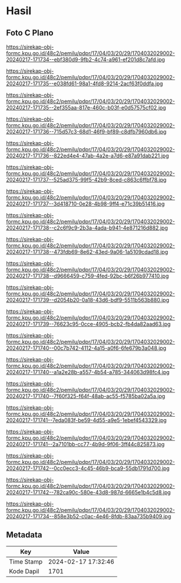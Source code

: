 # Hasil

## Foto C Plano

https://sirekap-obj-formc.kpu.go.id/48c2/pemilu/pdpr/17/04/03/20/29/1704032029002-20240217-171734--ebf380d9-9fb2-4c74-a961-ef201d8c7afd.jpg

https://sirekap-obj-formc.kpu.go.id/48c2/pemilu/pdpr/17/04/03/20/29/1704032029002-20240217-171735--e038fd61-98a1-4fd8-9214-2acf63f0ddfa.jpg

https://sirekap-obj-formc.kpu.go.id/48c2/pemilu/pdpr/17/04/03/20/29/1704032029002-20240217-171735--2ef355aa-817e-460c-b03f-e0d57575cf02.jpg

https://sirekap-obj-formc.kpu.go.id/48c2/pemilu/pdpr/17/04/03/20/29/1704032029002-20240217-171736--715d57c3-68d1-46f9-bf89-c8dfb7960db6.jpg

https://sirekap-obj-formc.kpu.go.id/48c2/pemilu/pdpr/17/04/03/20/29/1704032029002-20240217-171736--822ed4e4-47ab-4a2e-a7d6-e87a91dab221.jpg

https://sirekap-obj-formc.kpu.go.id/48c2/pemilu/pdpr/17/04/03/20/29/1704032029002-20240217-171737--525ad375-99f5-42b9-8ced-c863c6ffbf78.jpg

https://sirekap-obj-formc.kpu.go.id/48c2/pemilu/pdpr/17/04/03/20/29/1704032029002-20240217-171737--3d418710-0e28-4b98-9ff4-e71c39b51416.jpg

https://sirekap-obj-formc.kpu.go.id/48c2/pemilu/pdpr/17/04/03/20/29/1704032029002-20240217-171738--c2c6f9c9-2b3a-4ada-b941-4e871216d882.jpg

https://sirekap-obj-formc.kpu.go.id/48c2/pemilu/pdpr/17/04/03/20/29/1704032029002-20240217-171738--473fdb69-8e62-43ed-9a06-1a5109cdad18.jpg

https://sirekap-obj-formc.kpu.go.id/48c2/pemilu/pdpr/17/04/03/20/29/1704032029002-20240217-171738--d9666459-c759-4fed-92bc-b6f26b977410.jpg

https://sirekap-obj-formc.kpu.go.id/48c2/pemilu/pdpr/17/04/03/20/29/1704032029002-20240217-171739--d2054b20-0a18-43d6-bdf9-5511b563b880.jpg

https://sirekap-obj-formc.kpu.go.id/48c2/pemilu/pdpr/17/04/03/20/29/1704032029002-20240217-171739--76623c95-0cce-4905-bcb2-fb4da82aad63.jpg

https://sirekap-obj-formc.kpu.go.id/48c2/pemilu/pdpr/17/04/03/20/29/1704032029002-20240217-171740--00c7b742-4112-4a15-a0f6-6fe679b3a048.jpg

https://sirekap-obj-formc.kpu.go.id/48c2/pemilu/pdpr/17/04/03/20/29/1704032029002-20240217-171740--a1a2e28b-a557-4b54-a785-344063d98fc4.jpg

https://sirekap-obj-formc.kpu.go.id/48c2/pemilu/pdpr/17/04/03/20/29/1704032029002-20240217-171740--7f60f325-f64f-48ab-ac55-f5785ba02a5a.jpg

https://sirekap-obj-formc.kpu.go.id/48c2/pemilu/pdpr/17/04/03/20/29/1704032029002-20240217-171741--7eda083f-be59-4d55-a9e5-1ebef4543329.jpg

https://sirekap-obj-formc.kpu.go.id/48c2/pemilu/pdpr/17/04/03/20/29/1704032029002-20240217-171741--2a7101bb-cc77-4b9d-9f06-3ff44c825873.jpg

https://sirekap-obj-formc.kpu.go.id/48c2/pemilu/pdpr/17/04/03/20/29/1704032029002-20240217-171742--0cc0ecc3-4c45-46b9-bca9-55db1791d700.jpg

https://sirekap-obj-formc.kpu.go.id/48c2/pemilu/pdpr/17/04/03/20/29/1704032029002-20240217-171742--782ca90c-580e-43d8-987d-6665e1b4c5d8.jpg

https://sirekap-obj-formc.kpu.go.id/48c2/pemilu/pdpr/17/04/03/20/29/1704032029002-20240217-171734--858e3b52-c0ac-4e46-8fdb-83aa735b9409.jpg


## Metadata

| Key        | Value               |
| ---------- | ------------------- |
| Time Stamp | 2024-02-17 17:32:46 |
| Kode Dapil | 1701                |



